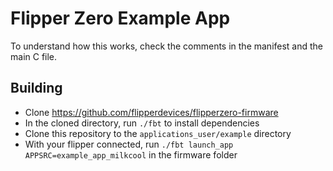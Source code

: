 # Flipper Zero Example App
To understand how this works, check the comments in the manifest and the main C file.

## Building
* Clone https://github.com/flipperdevices/flipperzero-firmware
* In the cloned directory, run `./fbt` to install dependencies
* Clone this repository to the `applications_user/example` directory
* With your flipper connected, run `./fbt launch_app APPSRC=example_app_milkcool` in the firmware folder
